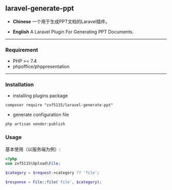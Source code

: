 ## laravel-generate-ppt

 - **Chinese**
    一个用于生成PPT文档的Laravel插件。

 - **English**
    A Laravel Plugin For Generating PPT Documents.

----------

### Requirement

 - PHP >= 7.4
 - phpoffice/phppresentation

----------

### Installation

 - installing plugins package

```shell
composer require "zxf5115/laravel-generate-ppt"
```

- generate configuration file

```php
php artisan vendor:publish
```


### Usage

基本使用（以服务端为例）:

```php
<?php
use zxf5115\Upload\File;

$category = $request->category ?? 'file';

$response = File::file('file', $category);
```
